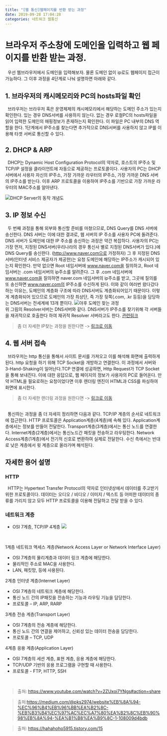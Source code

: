 ```yaml
---
title: "[웹 통신]웹페이지를 반환 받는 과정"
date: 2019-09-28 17:04:28
categories: 네트워크 웹통신
---
```


# 브라우저 주소창에 도메인을 입력하고 웹 페이지를 반환 받는 과정.

&nbsp; 우선 웹브라우저에서 도메인을 입력해보자. 물론 도메인 없이 ip로도 웹페이지 접근이 가능하다.
그 이후 과정을 4단계로 나눠 설명하면 아래와 같다.

## 1. 브라우저의 캐시메모리와 PC의 hosts파일 확인
&nbsp; 브라우저는 브라우저 혹은 운영체제의 캐시메모리에서 해당하는 도메인 주소가 있는지 확인한다. 있는 경우 DNS서버를 사용하지 않는다. 없는 경우 로컬PC의 hosts파일을 읽어 입력한 도메인의 매핑정보가 존재하는지 확인한다. 이 파일은 PC 내부의 DNS 역할을 한다. 1단계에서 IP주소를 찾는다면 추가적으로 DNS서버를 사용하지 않고 IP를 이용해 타겟 서버로 통신할 수 있다. 
<br/> 

## 2. DHCP & ARP
 &nbsp; DHCP는 Dynamic Host Configuration Protocol의 약자로, 호스트의 IP주소 및 TCP/IP 설정을 클라이언트에 자동으로 제공하는 프로토콜이다.
 사용자의 PC는 DHCP 서버에서 사용자 자신의 IP주소, 가장 가까운 라우터의 IP주소, 가장 가까운 DNS 서버의 IP주소를 받는다.
 이후 ARP 프로토콜을 이용하여 IP주소를 기반으로 가장 가까운 라우터의 MAC주소를 알아낸다.

![DHCP Server의 동작 개념도](https://t1.daumcdn.net/cfile/tistory/267BCC405870914920)
<br/> 

## 3. IP 정보 수신
&nbsp; 두 번째 과정을 통해 외부와 통신할 준비를 마쳤으므로, DNS Query를 DNS 서버에 송신한다.
DNS 서버는 이에 대한 결과로, 웹 서버의 IP 주소를 사용자 PC에 돌려준다.
DNS 서버가 도메인에 대한 IP 주소를 송신하는 과정은 약간 복잡하다.
사용자의 PC는 가장 먼저, 지정된 DNS서버(우리나라의 경우 통신사 별로 지정된 DNS서버가 있다.)에 DNS Query를 송신한다.
(http://www.naver.com으로 가정하자) 그 후 지정된 DNS서버(인터넷 서비스 제공자가 제공한)는 요청 도메인에 해당하는 IP주소가 캐시되어 있는지 확인한다. 만약 없으면 Root 네임서버에 www.naver.com을 질의하고, Root 네임서버는 .com 네임서버의 ip주소를 알려준다. 
 그 후 .com 네임서버에 www.naver.com을 질의하면 naver.com 네임서버의 ip주소를 받고, 그곳에 질의를 또 송신하면 www.naver.com의 IP주소를 수신하게 된다.
이와 같이 여러번 왔다갔다 하는 이유는, 도메인의 계층화 구조에 따라 DNS서버도 계층화되어있기 때문이다. 이렇게 계층화되어 있으므로 도메인의 가장 최상단, 즉 가장 뒷쪽(.com, .kr 등등)을 담당하는 DNS서버는 전세계에 13개 뿐이다.
![야후 도메인 찾는 과정](https://user-images.githubusercontent.com/18229419/61994113-58fa2800-b0b1-11e9-98de-d409bcc4cbff.png)
<br/>
위 그림의 Resolver서버는 DNS서버와 같다. DNS서버가 IP주소를 찾기위해 각 서버들을 재귀적으로 호출한다 하여 재귀적 Resolver 서버라고도 한다. [관련링크](https://serverfault.com/questions/422288/what-is-the-difference-between-authoritative-nameserver-and-recursive-resolver)

> 좀 더 자세한 IP찾는 과정을 원한다면 -> [링크로 이동](https://www.youtube.com/watch?v=mpQZVYPuDGU)


## 4. 웹 서버 접속
&nbsp; 브라우저는 http 통신을 통해서 사이트 문서를 가져오고 이를 해석해 화면에 출력하게 된다. http 요청을 하기 위해 TCP Socket을 개방하고 연결한다. 이 과정에서 서버와 3-Hand-Shaking이 일어난다.TCP 연결에 성공하면, Http Request가 TCP Socket을 통해 보내진다. 이에 대한 응답으로, 웹 페이지의 정보가 사용자의 PC로 들어온다. 만약 HTML을 필요로하는 요청이었다면 이후 렌더링 엔진이 HTML과 CSS를 파싱하여 화면에 표시한다. 
<br/> 
> 좀 더 자세한 랜더링 과정을 원한다면 -> [링크로 이동](https://d2.naver.com/helloworld/59361)
<br/> 
&nbsp; 통신하는 과정을 좀 더 자세히 정리하면 다음과 같다. TCP/IP 계층의 순서로 네트워크에 접근한다. HTTP 프로토콜은 Application계층(4계층)에 속해 있다. Application계층에서는 정보를 만들어 전달한다. Transport계층(3계층)에서는 통신 노드를 연결한다. Internet계층(2계층)에서는 통신노드간 패킷을 전송하고 라우팅한다. Network Access계층(1계층)에서 전기적 신호로 변환하여 실제로 전달한다. 수신 측에서는 반대로 낮은 계층에서 윗 계층으로 올라가며 해석된다.
<br/> 

## 자세한 용어 설명
### HTTP
&nbsp; HTTP는 Hypertext Transfer Protocol의 약자로 인터넷상에서 데이터를 주고받기 위한 프로토콜이다. 데이터는 오디오 / 비디오 / 이미지 / 텍스트 등 어떠한 데이터의 종류를 가리지 않고 모두 HTTP 프로토콜을 이용해 전달하고 전달 받을 수 있다.
<br/> 
### 네트워크 계층
- OSI 7계층, TCP/IP 4계층
![](https://t1.daumcdn.net/cfile/tistory/213F623C566BAE253B)
<br/>

1계층 네트워크 액세스 계층(Network Access Layer or Network Interface Layer)
- OSI 7계층의 물리계층과 데이터 링크 계층에 해당한다.
- 물리적인 주소로 MAC을 사용한다.
- LAN, 패킷망, 등에 사용된다.

2계층 인터넷 계층(Internet Layer)
- OSI 7계층의 네트워크 계층에 해당한다. 
- 통신 노드 간의 IP패킷을 전송하는 기능과 라우팅 기능을 담당한다.
- 프로토콜 – IP, ARP, RARP

3계층 전송 계층(Transport Layer)
- OSI 7계층의 전송 계층에 해당한다.
- 통신 노드 간의 연결을 제어하고, 신뢰성 있는 데이터 전송을 담당한다.
- 프로토콜 – TCP, UDP

4계층 응용 계층(Application Layer)
- OSI 7계층의 세션 계층, 표현 계층, 응용 계층에 해당한다.
- TCP/UDP 기반의 응용 프로그램을 구현할 때 사용한다.
- 프로토콜 - FTP, HTTP, SSH

<br/> 

>  출처: https://www.youtube.com/watch?v=2ZUxoi7YNgs#action=share

>  출처:https://medium.com/@pks2974/website%EB%8A%94-%EC%96%B4%EB%96%BB%EA%B2%8C-%EB%B3%B4%EC%97%AC%EC%A7%80%EA%B2%8C%EB%90%98%EB%8A%94-%EA%B1%B8%EA%B9%8C-1-108009d4bdb

>  출처: https://hahahoho5915.tistory.com/15
